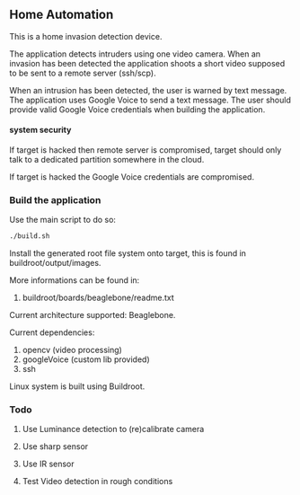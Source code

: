 ## Home Automation

This is a home invasion detection device.

The application detects intruders using one
video camera. When an invasion has been
detected the application shoots a short
video supposed to be sent to a remote server (ssh/scp).

When an intrusion has been detected, the user
is warned by text message.
The application uses Google Voice to send a text message.
The user should provide valid Google Voice credentials
when building the application.

#### system security

If target is hacked then remote server is
compromised, target should only talk to a
dedicated partition somewhere in the cloud.

If target is hacked the Google Voice credentials
are compromised.

### Build the application

Use the main script to do so:

```bash
./build.sh
```

Install the generated root file system onto
target, this is found in buildroot/output/images.

More informations can be found in:

 1. buildroot/boards/beaglebone/readme.txt

Current architecture supported: Beaglebone.

Current dependencies: 

 1. opencv (video processing)
 2. googleVoice (custom lib provided)
 3. ssh 

Linux system is built using Buildroot.

### Todo

1. Use Luminance detection to (re)calibrate camera
2. Use sharp sensor
3. Use IR sensor

4. Test Video detection in rough conditions 
